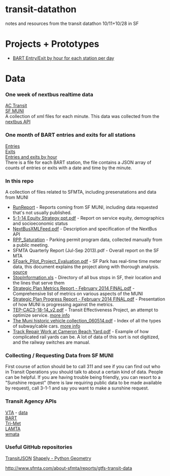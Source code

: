 transit-datathon
================

notes and resources from the transit datathon 10/11+10/28 in SF

# Projects + Prototypes

* [BART Entry/Exit by hour for each station per day](http://tributary.io/inlet/a45405fbc8eca92c9593)

# Data

### One week of nextbus realtime data  
[AC Transit](https://s3-us-west-2.amazonaws.com/bdon-transitdata/actransit.tar.gz)  
[SF MUNI](https://s3-us-west-2.amazonaws.com/bdon-transitdata/sf-muni.tar.gz)  
A collection of xml files for each minute. This data was collected from the [nextbus API](http://api-portal.anypoint.mulesoft.com/nextbus/api/nextbus-api/docs/reference)

### One month of BART entries and exits for all stations 
[Entries](https://transit-data.s3.amazonaws.com/oct-2012-entries-json.zip)  
[Exits](https://transit-data.s3.amazonaws.com/oct-2012-exits-json.zip)  
[Entries and exits by hour](https://transit-data.s3.amazonaws.com/entriesexits.json)  
There is a file for each BART station, the file contains a JSON array of counts of entries or exits with a date and time by the minute.

### In this repo
A collection of files related to SFMTA, including presenatations and data from MUNI

* [RunReport](https://github.com/enjalot/transit-datathon/tree/master/RunReport) - Reports coming from SF MUNI, including data requested that's not usually published.
* [5-1-14 Equity Strategy ppt.pdf](https://github.com/enjalot/transit-datathon/blob/master/5-1-14%20Equity%20Strategy%20ppt.pdf) - Report on service equity, demographics and socioeconomic status
* [NextBusXMLFeed.pdf](https://github.com/enjalot/transit-datathon/blob/master/NextBusXMLFeed.pdf) - Description and specification of the NextBus API
* [RPP_Saturation](https://github.com/enjalot/transit-datathon/blob/master/RPP_Saturation%202-3-10_NN.pdf) - Parking permit program data, collected manually from a public meeting. 
* SFMTA Quarterly Report (Jul-Sep 2013).pdf - Overall report on the SF MTA
* [SFpark_Pilot_Project_Evaluation.pdf](https://github.com/enjalot/transit-datathon/blob/master/SFpark_Pilot_Project_Evaluation.pdf) - SF Park has real-time time meter data, this document explains the project along with thorough analysis. [source](http://sfpark.org/resources/docs_pilotevaluation/)
* [StopInformation.xls](https://github.com/enjalot/transit-datathon/blob/master/StopInformation.xls) - Directory of all bus stops in SF, their location and the lines that serve them
* [Strategic Plan Metrics Report - February 2014 FINAL.pdf](https://github.com/enjalot/transit-datathon/blob/master/Strategic%20Plan%20Metrics%20Report%20-%20February%202014%20FINAL.pdf) - Comprehensive list of metrics on various aspects of the MUNI
* [Strategic Plan Progress Report - February 2014 FINAL.pdf](https://github.com/enjalot/transit-datathon/blob/master/Strategic%20Plan%20Progress%20Report%20-%20February%202014%20FINAL.pdf) - Presentation of how MUNI is progressing against the metrics.
* [TEP-CAC3-18-14_v2.pdf](https://github.com/enjalot/transit-datathon/blob/master/TEP-CAC3-18-14_v2.pdf) - Transit Effectiveness Project, an attempt to optimize service. [more info](http://muniforward.com/)  
* [The Muni historic vehicle collection_060514.pdf](https://github.com/enjalot/transit-datathon/blob/master/The%20Muni%20historic%20vehicle%20collection_060514.pdf) - Index of all the types of subway/cable cars. [more info](http://www.streetcar.org/) 
* [Track Repair Work at Cameron Beach Yard.pdf](https://github.com/enjalot/transit-datathon/blob/master/Track%20Repair%20Work%20at%20Cameron%20Beach%20Yard.pdf) - Example of how complicated rail yards can be. A lot of data of this sort is not digitized, and the railway switches are manual.

### Collecting / Requesting Data from SF MUNI

First course of action should be to call 311 and see if you can find out who in Transit Operations you should talk to about a certain kind of data. People can be helpful. If you are having trouble being friendly, you can resort to a "Sunshine request" (there is law requiring public data to be made available by request), call 3-1-1 and say you want to make a sunshine request.  
 

### Transit Agency APIs
[VTA](http://www.vta.org/getting-around/gtfs-info/dev-links) - [data](https://data.vta.org/)    
[BART](http://www.bart.gov/schedules/developers)  
[Tri-Met](http://developer.trimet.org/)  
[LAMTA](http://developer.metro.net/)  
[wmata](http://developer.wmata.com/)  

### Useful GitHub repositories
[TransitJSON](https://github.com/codeforamerica/transitjson)
[Shapely - Python Geometry](https://github.com/Toblerity/Shapely)

http://www.sfmta.com/about-sfmta/reports/gtfs-transit-data

